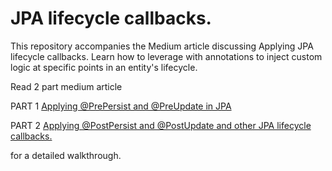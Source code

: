 # JPA lifecycle callbacks.

This repository accompanies the Medium article discussing Applying JPA lifecycle callbacks. Learn how to leverage with annotations to inject custom logic at specific points in an entity's lifecycle.

Read 2 part medium article

PART 1 [Applying @PrePersist and @PreUpdate in JPA](https://medium.com/@nweligalla/applying-prepersist-and-preupdate-in-jpa-8e6b621fc51a)

PART 2 [Applying @PostPersist and @PostUpdate and other JPA lifecycle callbacks.](https://medium.com/@nweligalla/applying-postpersist-and-postupdate-and-other-jpa-lifecycle-callbacks-934d5393a809)

 for a detailed walkthrough.
